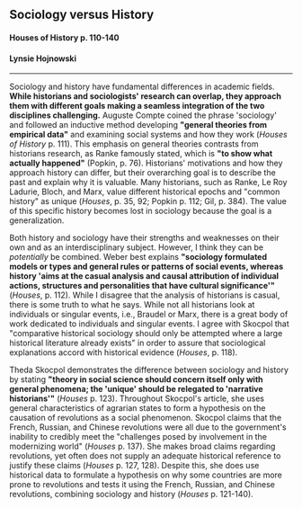 ## Sociology versus History
#### Houses of History p. 110-140
#### Lynsie Hojnowski
---

Sociology and history have fundamental differences in academic fields. **While historians and sociologists' research can overlap, they approach them with different goals making a seamless integration of the two disciplines challenging.** Auguste Compte coined the phrase 'sociology' and followed an inductive method developing **"general theories from empirical data"** and examining social systems and how they work (_Houses of History_ p. 111). This emphasis on general theories contrasts from historians research,  as Ranke famously stated, which is **"to show what actually happened"** (Popkin, p. 76). Historians' motivations and how they approach history can differ, but their overarching goal is to describe the past and explain why it is valuable. Many historians, such as Ranke, Le Roy Ladurie, Bloch, and Marx, value different historical epochs and "common history" as unique (_Houses_, p. 35, 92; Popkin p. 112; Gil, p. 384). The value of this specific history becomes lost in sociology because the goal is a generalization.

Both history and sociology have their strengths and weaknesses on their own and as an interdisciplinary subject. However, I think they can be _potentially_ be combined. Weber best explains **"sociology formulated models or types and general rules or patterns of social events, whereas history 'aims at the casual analysis and causal attribution of individual actions, structures and personalities that have cultural significance'"** (_Houses_, p. 112). While I disagree that the analysis of historians is casual, there is some truth to what he says. While not all historians look at individuals or singular events, i.e., Braudel or Marx, there is a great body of work dedicated to individuals and singular events. I agree with Skocpol that "comparative historical sociology should only be attempted where a large historical literature already exists" in order to assure that sociological explanations accord with historical evidence (_Houses_, p. 118).

Theda Skocpol demonstrates the difference between sociology and history by stating **"theory in social science should concern itself only with general phenomena; the 'unique' should be relegated to 'narrative historians'"** (_Houses_ p. 123). Throughout Skocpol's article, she uses general characteristics of agrarian states to form a hypothesis on the causation of revolutions as a social phenomenon. Skocpol claims that the French, Russian, and Chinese revolutions were all due to the government's inability to credibly meet the "challenges posed by involvement in the modernizing world" (_Houses_ p. 137). She makes broad claims regarding revolutions, yet often does not supply an adequate historical reference to justify these claims (_Houses_ p. 127, 128). Despite this, she does use historical data to formulate a hypothesis on why some countries are more prone to revolutions and tests it using the French, Russian, and Chinese revolutions, combining sociology and history (_Houses_ p. 121-140).
